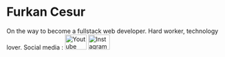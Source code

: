 # Furkan Cesur
On the way to become a fullstack web developer. Hard worker, technology lover.
Social media : [<img src="https://user-images.githubusercontent.com/86592976/180494915-2cef44f4-a67b-40b6-9b52-00d399b7c614.png" alt="Youtube" width="50" height="35"/>](https://www.youtube.com/channel/UCFvo0lD9gL3lMGu_nPrMQtw) [<img src="https://upload.wikimedia.org/wikipedia/commons/thumb/e/e7/Instagram_logo_2016.svg/2048px-Instagram_logo_2016.svg.png" alt="Instagram" width="50" height="35"/>](https://www.instagram.com/codingwithcesur)
